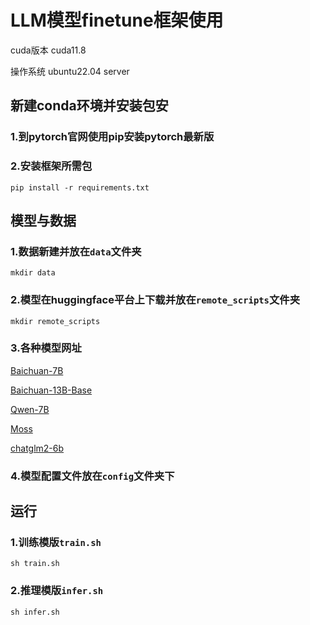 # LLM模型finetune框架使用

cuda版本 cuda11.8

操作系统 ubuntu22.04 server

## 新建conda环境并安装包安

### 1.到pytorch官网使用pip安装pytorch最新版

### 2.安装框架所需包
```
pip install -r requirements.txt
```

## 模型与数据

### 1.数据新建并放在`data`文件夹
```
mkdir data
```

### 2.模型在huggingface平台上下载并放在`remote_scripts`文件夹

```
mkdir remote_scripts
```

### 3.各种模型网址
[Baichuan-7B](https://huggingface.co/baichuan-inc/Baichuan-7B)

[Baichuan-13B-Base](https://huggingface.co/baichuan-inc/Baichuan-13B-Base)

[Qwen-7B](https://huggingface.co/Qwen/Qwen-7B)

[Moss](https://huggingface.co/fnlp/moss-moon-003-base)

[chatglm2-6b](https://huggingface.co/THUDM/chatglm2-6b)

### 4.模型配置文件放在`config`文件夹下

## 运行

### 1.训练模版`train.sh`
```
sh train.sh
```


### 2.推理模版`infer.sh`
```
sh infer.sh
```
